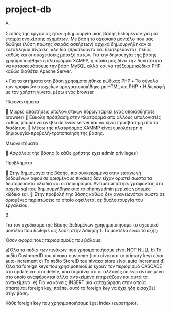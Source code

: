 # project-db
A.

Σκοπός της εργασίας ήταν η δημιουργία μιας βάσης δεδομένων για μία εταιρία ενοικίασης οχημάτων. Με βάση το σχεσιακό μοντέλο που μας δώθηκε (λύση πρώτης σειράς ασκήσεων) αρχικά δημιουργήθηκαν οι κατάλληλοι πίνακες, κλειδιά (πρωτεύοντα και δευτερεύοντα), πεδία καθώς και οι συσχετίσεις μεταξύ αυτών.
Για την δημιουργία της βάσης χρησιμοποιήθηκε η πλατφόρμα XAMPP, η οποία μας δίνει την δυνατότητα να κατασκευάσουμε την βάση MySQL αλλά και να τρέξουμε κώδικα PHP καθώς διαθέτει Apache Server.

•	Για τα αιτήματα στη βάση χρησιμοποιήθηκε κώδικας PHP
•	Το σύνολο των γραφικών στοιχείων πραγματοποιήθηκε με HTML και PHP
•	H διεπαφή με τον χρήστη γίνεται μέσω ενός browser

Πλεονεκτήματα

	Μικρές απαιτήσεις υπολογιστικών πόρων (αρκεί ένας οποιοσδήποτε browser)
	Εύκολη πρόσβαση στην πλατφόρμα απο άλλους υπολογιστές καθώς μπορεί να ανέβει σε έναν server και να είναι προσβάσιμη απο το διαδίκτυο.
	Μέσω της πλατφόρμας XAMMP είναι ευκολότερη η δημιουργία-προβολή-τροποποίηση της βάσης.

Μειονεκτήματα

	Ασφάλεια τής βάσης (ο κάθε χρήστης έχει admin privileges)

Προβλήματα

	Στην δημιουργία της βάσης, πιο συγκεκριμένα στην εισαγωγή δεδομένων αφού σε ορισμένους πίνακες δεν είχαν οριστεί σωστα τα δευτερεύοντα κλειδιά και οι περιορισμοί. Αντιμετωπίστηκε γράφοντας στο αρχείο sql που δημιουργήθηκε από το phpmyadmin μερικές γραμμές κώδικα sql.
	Στην προβολή της βάσης καθώς δεν ανανεωνόταν σωστά σε ορισμένες περιπτώσεις το οποίο οφείλεται σε δυσλειτουργία του εργαλείου.

B.

Για τον σχεδιασμό της Βάσης Δεδομένων χρησιμοποιήσαμε το σχεσιακό μοντέλο που δώθηκε  ως λύση στην Άσκηση 1. Το μοντέλο είναι το εξής:


Όσον αφορά τους περιορισμούς που βάλαμε:

a)Όλα τα πεδία των πινάκων που χρησιμοποιήσαμε είναι NOT NULL
b) Το πεδίο CustomerID του πίνακα customer (που είναι και το primary key) είναι auto-increment
c) Το πεδίο StoreID του πίνακα store είναι auto increment
d) Όλα τα foreign keys που χρησιμοποιούμε έχουν τον περιορισμό CASCADE στο update και στο delete, που σημαίνει οτι οι αλλαγές σε ένα αντικείμενο στο οποίο αναφέρονται άλλα αντικείμενα επηρεάζουν και αυτά τα αντικείμενα.
e) Για να κάνεις INSERT μια καταχώρηση στην οποία απαιτείται foreign key, πρέπει αυτό το foreign key να έχει ήδη εισαχθεί στην βάση.

Κάθε foreign key που χρησιμοποιήσαμε έχει index (ευρετήριο).
